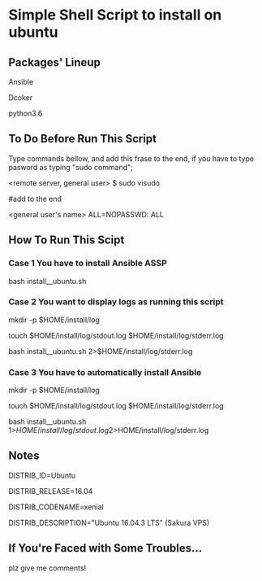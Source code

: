 # Simple Shell Script to install <package> on ubuntu

## Packages' Lineup
Ansible

Dcoker

python3.6

## To Do Before Run This Script
Type commands bellow, and add this frase to the end,
if you have to type pasword as typing "sudo command";

<remote server, general user> $ sudo visudo

#add to the end 

<general user's name> ALL=NOPASSWD: ALL


## How To Run This Scipt
### Case 1 You have to install Ansible ASSP
bash install_<package name>_ubuntu.sh

### Case 2 You want to display logs as running this script
mkdir -p $HOME/install/log

touch $HOME/install/log/stdout.log $HOME/install/log/stderr.log

bash install_<package name>_ubuntu.sh 2>$HOME/install/log/stderr.log


### Case 3 You have to automatically install Ansible
mkdir -p $HOME/install/log

touch $HOME/install/log/stdout.log $HOME/install/log/stderr.log

bash install_<package name>_ubuntu.sh 1>$HOME/install/log/stdout.log 2>$HOME/install/log/stderr.log


## Notes
DISTRIB_ID=Ubuntu

DISTRIB_RELEASE=16.04

DISTRIB_CODENAME=xenial

DISTRIB_DESCRIPTION="Ubuntu 16.04.3 LTS" (Sakura VPS)

## If You're Faced with Some Troubles...
plz give me comments!
